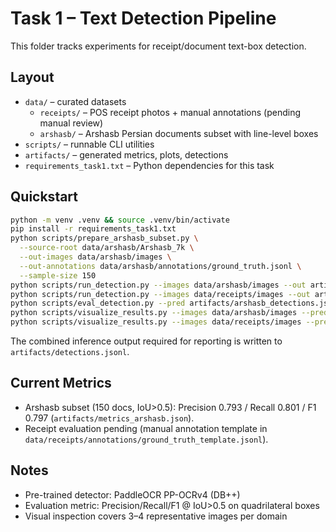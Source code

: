 # Task 1 – Text Detection Pipeline

This folder tracks experiments for receipt/document text-box detection.

## Layout

- `data/` – curated datasets
  - `receipts/` – POS receipt photos + manual annotations (pending manual review)
  - `arshasb/` – Arshasb Persian documents subset with line-level boxes
- `scripts/` – runnable CLI utilities
- `artifacts/` – generated metrics, plots, detections
- `requirements_task1.txt` – Python dependencies for this task

## Quickstart

```bash
python -m venv .venv && source .venv/bin/activate
pip install -r requirements_task1.txt
python scripts/prepare_arshasb_subset.py \
  --source-root data/arshasb/Arshasb_7k \
  --out-images data/arshasb/images \
  --out-annotations data/arshasb/annotations/ground_truth.jsonl \
  --sample-size 150
python scripts/run_detection.py --images data/arshasb/images --out artifacts/arshasb_detections.jsonl --max-side 1536
python scripts/run_detection.py --images data/receipts/images --out artifacts/receipts_detections.jsonl --clahe
python scripts/eval_detection.py --pred artifacts/arshasb_detections.jsonl --gt data/arshasb/annotations/ground_truth.jsonl --iou 0.5 --report artifacts/metrics_arshasb.json
python scripts/visualize_results.py --images data/arshasb/images --pred artifacts/arshasb_detections.jsonl --out artifacts/plots/arshasb --limit 4
python scripts/visualize_results.py --images data/receipts/images --pred artifacts/receipts_detections.jsonl --out artifacts/plots/receipts --limit 4
```

The combined inference output required for reporting is written to `artifacts/detections.jsonl`.

## Current Metrics

- Arshasb subset (150 docs, IoU>0.5): Precision 0.793 / Recall 0.801 / F1 0.797 (`artifacts/metrics_arshasb.json`).
- Receipt evaluation pending (manual annotation template in `data/receipts/annotations/ground_truth_template.jsonl`).

## Notes

- Pre-trained detector: PaddleOCR PP-OCRv4 (DB++)
- Evaluation metric: Precision/Recall/F1 @ IoU>0.5 on quadrilateral boxes
- Visual inspection covers 3–4 representative images per domain
